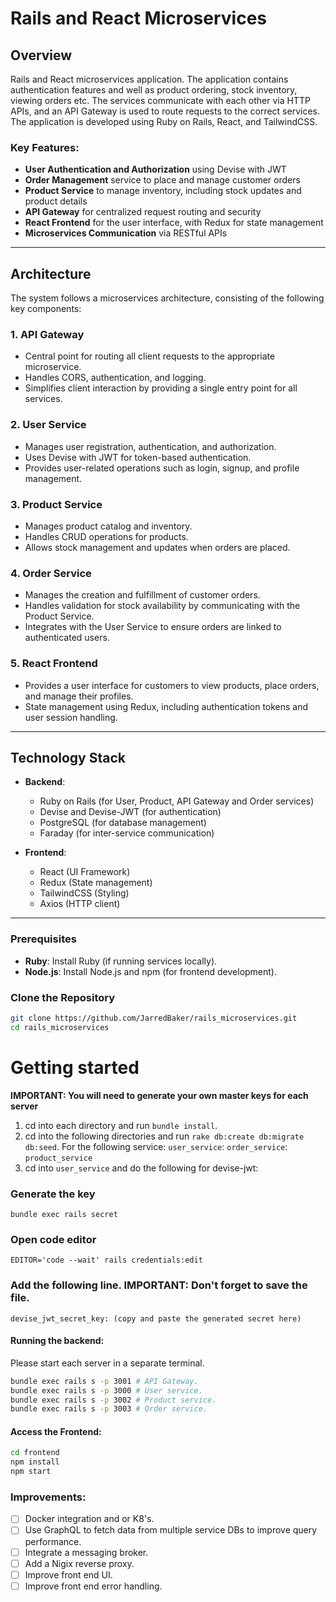 # Rails and React Microservices

## Overview

Rails and React microservices application. The application contains authentication features and well as product ordering, stock inventory, viewing orders etc. 
The services communicate with each other via HTTP APIs, and an API Gateway is used to route requests to the correct services. The application is developed using Ruby on Rails, React, and TailwindCSS.

### Key Features:
- **User Authentication and Authorization** using Devise with JWT
- **Order Management** service to place and manage customer orders
- **Product Service** to manage inventory, including stock updates and product details
- **API Gateway** for centralized request routing and security
- **React Frontend** for the user interface, with Redux for state management
- **Microservices Communication** via RESTful APIs

---

## Architecture

The system follows a microservices architecture, consisting of the following key components:

### 1. **API Gateway**
- Central point for routing all client requests to the appropriate microservice.
- Handles CORS, authentication, and logging.
- Simplifies client interaction by providing a single entry point for all services.

### 2. **User Service**
- Manages user registration, authentication, and authorization.
- Uses Devise with JWT for token-based authentication.
- Provides user-related operations such as login, signup, and profile management.

### 3. **Product Service**
- Manages product catalog and inventory.
- Handles CRUD operations for products.
- Allows stock management and updates when orders are placed.

### 4. **Order Service**
- Manages the creation and fulfillment of customer orders.
- Handles validation for stock availability by communicating with the Product Service.
- Integrates with the User Service to ensure orders are linked to authenticated users.

### 5. **React Frontend**
- Provides a user interface for customers to view products, place orders, and manage their profiles.
- State management using Redux, including authentication tokens and user session handling.

---


## Technology Stack

- **Backend**:
    - Ruby on Rails (for User, Product, API Gateway and Order services)
    - Devise and Devise-JWT (for authentication)
    - PostgreSQL (for database management)
    - Faraday (for inter-service communication)

- **Frontend**:
    - React (UI Framework)
    - Redux (State management)
    - TailwindCSS (Styling)
    - Axios (HTTP client)

---

### Prerequisites
- **Ruby**: Install Ruby (if running services locally).
- **Node.js**: Install Node.js and npm (for frontend development).

### Clone the Repository
```bash
git clone https://github.com/JarredBaker/rails_microservices.git
cd rails_microservices
```

# Getting started

**IMPORTANT: You will need to generate your own master keys for each server**

1. cd into each directory and run `bundle install`.
2. cd into the following directories and run `rake db:create db:migrate db:seed`. For the following service: `user_service`: `order_service`: `product_service`
3. cd into `user_service` and do the following for devise-jwt:

### Generate the key

`bundle exec rails secret`

### Open code editor

`EDITOR='code --wait' rails credentials:edit`

### Add the following line. IMPORTANT: Don't forget to save the file.

`devise_jwt_secret_key: (copy and paste the generated secret here)`

#### Running the backend: 

Please start each server in a separate terminal.

```bash
bundle exec rails s -p 3001 # API Gateway.
bundle exec rails s -p 3000 # User service.
bundle exec rails s -p 3002 # Product service.
bundle exec rails s -p 3003 # Order service.
```

#### Access the Frontend:
```bash
cd frontend
npm install
npm start
```

### Improvements:

- [ ] Docker integration and or K8's.
- [ ] Use GraphQL to fetch data from multiple service DBs to improve query performance. 
- [ ] Integrate a messaging broker.
- [ ] Add a Nigix reverse proxy.
- [ ] Improve front end UI.
- [ ] Improve front end error handling. 

